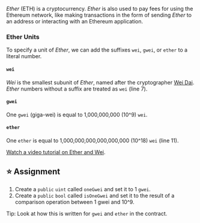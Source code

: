 *Ether* (ETH) is a cryptocurrency. *Ether* is also used to pay fees for using the Ethereum network, like making transactions in the form of sending *Ether* to an address or interacting with an Ethereum application.

### Ether Units
To specify a unit of *Ether*, we can add the suffixes `wei`, `gwei`, or `ether` to a literal number.

#### `wei`
*Wei* is the smallest subunit of *Ether*, named after the cryptographer [Wei Dai](https://en.wikipedia.org/wiki/Wei_Dai). *Ether* numbers without a suffix are treated as `wei` (line 7).

#### `gwei`
One `gwei` (giga-wei) is equal to 1,000,000,000 (10^9) `wei`.

#### `ether`
One `ether` is equal to 1,000,000,000,000,000,000 (10^18) `wei` (line 11).

<a href="https://www.youtube.com/watch?v=ybPQsjssyNw" target="_blank">Watch a video tutorial on Ether and Wei</a>.

## ⭐️ Assignment
1. Create a `public` `uint` called `oneGwei` and set it to 1 `gwei`.
2. Create a `public` `bool` called `isOneGwei` and set it to the result of a comparison operation between 1 gwei and 10^9.

Tip: Look at how this is written for `gwei` and `ether` in the contract.
